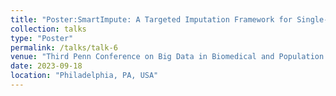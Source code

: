 ```yaml
---
title: "Poster:SmartImpute: A Targeted Imputation Framework for Single-cell Transcriptome Data"
collection: talks
type: "Poster"
permalink: /talks/talk-6
venue: "Third Penn Conference on Big Data in Biomedical and Population Health Sciences"
date: 2023-09-18
location: "Philadelphia, PA, USA"
---
```

